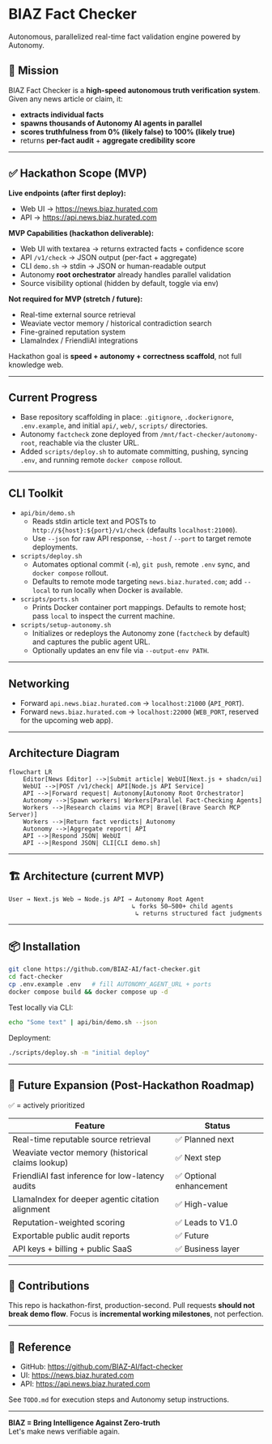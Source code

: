 # BIAZ Fact Checker

Autonomous, parallelized real-time fact validation engine powered by Autonomy.

## 🚀 Mission

BIAZ Fact Checker is a **high-speed autonomous truth verification system**.
Given any news article or claim, it:
- **extracts individual facts**
- **spawns thousands of Autonomy AI agents in parallel**
- **scores truthfulness from 0% (likely false) to 100% (likely true)**
- returns **per-fact audit** + **aggregate credibility score**

---

## ✅ Hackathon Scope (MVP)

**Live endpoints (after first deploy):**
- Web UI → https://news.biaz.hurated.com
- API → https://api.news.biaz.hurated.com

**MVP Capabilities (hackathon deliverable):**
- Web UI with textarea → returns extracted facts + confidence score
- API `/v1/check` → JSON output (per-fact + aggregate)
- CLI `demo.sh` → stdin → JSON or human-readable output
- Autonomy **root orchestrator** already handles parallel validation
- Source visibility optional (hidden by default, toggle via env)

**Not required for MVP (stretch / future):**
- Real-time external source retrieval
- Weaviate vector memory / historical contradiction search
- Fine-grained reputation system
- LlamaIndex / FriendliAI integrations

Hackathon goal is **speed + autonomy + correctness scaffold**, not full knowledge web.

---

## Current Progress

- Base repository scaffolding in place: `.gitignore`, `.dockerignore`, `.env.example`, and initial `api/`, `web/`, `scripts/` directories.
- Autonomy `factcheck` zone deployed from `/mnt/fact-checker/autonomy-root`, reachable via the cluster URL.
- Added `scripts/deploy.sh` to automate committing, pushing, syncing `.env`, and running remote `docker compose` rollout.

---

## CLI Toolkit

- `api/bin/demo.sh`
  - Reads stdin article text and POSTs to `http://${host}:${port}/v1/check` (defaults `localhost:21000`).
  - Use `--json` for raw API response, `--host` / `--port` to target remote deployments.
- `scripts/deploy.sh`
  - Automates optional commit (`-m`), `git push`, remote `.env` sync, and `docker compose` rollout.
  - Defaults to remote mode targeting `news.biaz.hurated.com`; add `--local` to run locally when Docker is available.
- `scripts/ports.sh`
  - Prints Docker container port mappings. Defaults to remote host; pass `local` to inspect the current machine.
- `scripts/setup-autonomy.sh`
  - Initializes or redeploys the Autonomy zone (`factcheck` by default) and captures the public agent URL.
  - Optionally updates an env file via `--output-env PATH`.

---

## Networking

- Forward `api.news.biaz.hurated.com` → `localhost:21000` (`API_PORT`).
- Forward `news.biaz.hurated.com` → `localhost:22000` (`WEB_PORT`, reserved for the upcoming web app).

---

## Architecture Diagram

```mermaid
flowchart LR
    Editor[News Editor] -->|Submit article| WebUI[Next.js + shadcn/ui]
    WebUI -->|POST /v1/check| API[Node.js API Service]
    API -->|Forward request| Autonomy[Autonomy Root Orchestrator]
    Autonomy -->|Spawn workers| Workers[Parallel Fact-Checking Agents]
    Workers -->|Research claims via MCP| Brave[(Brave Search MCP Server)]
    Workers -->|Return fact verdicts| Autonomy
    Autonomy -->|Aggregate report| API
    API -->|Respond JSON| WebUI
    API -->|Respond JSON| CLI[CLI demo.sh]
```

---

## 🏗 Architecture (current MVP)

```
User → Next.js Web → Node.js API → Autonomy Root Agent
                                  ↳ forks 50–500+ child agents
                                   ↳ returns structured fact judgments
```

---

## 📦 Installation

```bash
git clone https://github.com/BIAZ-AI/fact-checker.git
cd fact-checker
cp .env.example .env   # fill AUTONOMY_AGENT_URL + ports
docker compose build && docker compose up -d
```

Test locally via CLI:
```bash
echo "Some text" | api/bin/demo.sh --json
```

Deployment:
```bash
./scripts/deploy.sh -m "initial deploy"
```

---

## 🔭 Future Expansion (Post-Hackathon Roadmap)

✅ = actively prioritized

| Feature | Status |
|---------|--------|
| Real-time reputable source retrieval | ✅ Planned next |
| Weaviate vector memory (historical claims lookup) | ✅ Next step |
| FriendliAI fast inference for low-latency audits | ✅ Optional enhancement |
| LlamaIndex for deeper agentic citation alignment | ✅ High-value |
| Reputation-weighted scoring | ✅ Leads to V1.0 |
| Exportable public audit reports | ✅ Future |
| API keys + billing + public SaaS | ✅ Business layer |

---

## 🤝 Contributions

This repo is hackathon-first, production-second.
Pull requests **should not break demo flow**.
Focus is **incremental working milestones**, not perfection.

---

## 📎 Reference

- GitHub: https://github.com/BIAZ-AI/fact-checker
- UI: https://news.biaz.hurated.com
- API: https://api.news.biaz.hurated.com

See `TODO.md` for execution steps and Autonomy setup instructions.

---

**BIAZ = Bring Intelligence Against Zero-truth**  
Let's make news verifiable again.